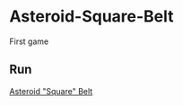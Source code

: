 # Asteroid-Square-Belt
First game

Run
----
[Asteroid "Square" Belt](https://antran1245.github.io/index.html)
